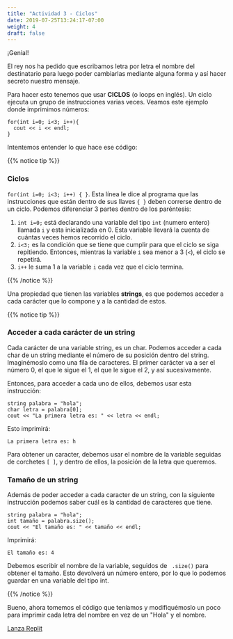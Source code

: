 ```yaml
---
title: "Actividad 3 - Ciclos"
date: 2019-07-25T13:24:17-07:00
weight: 4
draft: false
---
```


¡Genial! 

El rey nos ha pedido que escribamos letra por letra el nombre del destinatario para luego poder cambiarlas mediante alguna forma y así hacer secreto nuestro mensaje.

Para hacer esto tenemos que usar **CICLOS** (o loops en inglés). Un ciclo ejecuta un grupo de instrucciones varias veces. Veamos este ejemplo donde imprimimos números:

```
for(int i=0; i<3; i++){
  cout << i << endl;
}
```
Intentemos entender lo que hace ese código:

{{% notice tip %}}


### Ciclos

 `for(int i=0; i<3; i++) { }`. 
Esta línea le dice al programa que las instrucciones que están dentro de sus llaves `{ }` deben correrse dentro de un ciclo. 
Podemos diferenciar 3 partes dentro de los paréntesis: 
1. `int i=0;` está declarando una variable del tipo `int` (numero entero) llamada `i` y esta inicializada en 0. Esta variable llevará la cuenta de cuántas veces hemos recorrido el ciclo.
2. `i<3;` es la condición que se tiene que cumplir para que el ciclo se siga repitiendo. Entonces, mientras la variable `i` sea menor a 3 (`<`), el ciclo se repetirá.
3. `i++` le suma 1 a la variable `i` cada vez que el ciclo termina.  

{{% /notice %}}

Una propiedad que tienen las variables **strings**, es que podemos acceder a cada carácter que lo compone y a la cantidad de estos.

{{% notice tip %}}

### Acceder a cada carácter de un string

Cada carácter de una variable string, es un char.
Podemos acceder a cada char de un string mediante el número de su posición dentro del string.
Imaginémoslo como una fila de caracteres.
El primer carácter va a ser el número 0, el que le sigue el 1, el que le sigue el 2, y así sucesivamente.

Entonces, para acceder a cada uno de ellos, debemos usar esta instrucción:

```
string palabra = "hola";
char letra = palabra[0];
cout << "La primera letra es: " << letra << endl;
```
Esto imprimirá: 
```
La primera letra es: h
```

Para obtener un caracter, debemos usar el nombre de la variable seguidas de corchetes `[ ]`, y dentro de ellos, la posición de la letra que queremos.

### Tamaño de un string

Además de poder acceder a cada caracter de un string, con la siguiente instrucción podemos saber cuál es la cantidad de caracteres que tiene.

```
string palabra = "hola";
int tamaño = palabra.size();
cout << "El tamaño es: " << tamaño << endl;
```
Imprimirá: 
```
El tamaño es: 4
```
Debemos escribir el nombre de la variable, seguidos de ` .size()` para obtener el tamaño. Esto devolverá un número entero, por lo que lo podemos guardar en una variable del tipo int.

{{% /notice %}}

Bueno, ahora tomemos el código que teníamos y modifiquémoslo un poco para imprimir cada letra del nombre en vez de un "Hola" y el nombre.

<a class="my-2 mx-4 btn btn-info" href="https://replit.com/@nuevofoundation/actividad-3" target="_blank">Lanza Replit</a>

